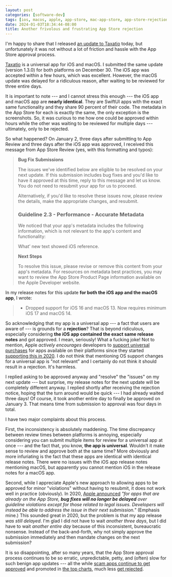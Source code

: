 ```yaml
---
layout: post
categories: [software-dev]
tags: [ios, macos, apple, app-store, mac-app-store, app-store-rejection]
date: 2024-01-03T18:34:44-08:00
title: Another frivolous and frustrating App Store rejection
---
```


I'm happy to share that I released [an update to Taxatio](https://www.hexedbits.com/news/2024/01/03/taxatio-update/) today, but unfortunately it was not without a lot of friction and hassle with the App Store approval process.

<!--excerpt-->

[Taxatio](https://www.hexedbits.com/taxatio/) is a universal app for iOS and macOS. I submitted the same update (version 1.3.0) for both platforms on December 30. The iOS app was accepted within a few hours, which was excellent. However, the macOS update was delayed for a ridiculous reason, after waiting to be reviewed for three entire days.

It is important to note --- and I cannot stress this enough --- the iOS app and macOS app are **nearly identical**. They are SwiftUI apps with the exact same functionality and they share 90 percent of their code. The metadata in the App Store for each is exactly the same, the only exception is the screenshots. So, it was curious to me how one could be approved within hours while the other was waiting to be reviewed for multiple days --- ultimately, only to be rejected.

So what happened? On January 2, three days after submitting to App Review and three days after the iOS app was approved, I received this message from App Store Review (yes, with this formatting and typos):

>  **Bug Fix Submissions**
>
> The issues we've identified below are eligible to be resolved on your next update. If this submission includes bug fixes and you'd like to have it approved at this time, reply to this message and let us know. You do not need to resubmit your app for us to proceed.
>
> Alternatively, if you'd like to resolve these issues now, please review the details, make the appropriate changes, and resubmit.
>
> ### Guideline 2.3 - Performance - Accurate Metadata
>
>
> We noticed that your app's metadata includes the following information, which is not relevant to the app's content and functionality:
>
> What’ new text showed iOS reference.
>
> **Next Steps**
>
> To resolve this issue, please revise or remove this content from your app's metadata. For resources on metadata best practices, you may want to review the App Store Product Page information available on the Apple Developer website.

In my release notes for this update **for both the iOS app and the macOS app**, I wrote:

> - Dropped support for iOS 16 and macOS 13. Now requires minimum iOS 17 and macOS 14.

So acknowledging that my app is a universal app --- a fact that users are aware of --- is grounds for a **rejection**? That is beyond ridiculous, especially considering **the iOS app contained the exact same release notes** and got approved. I mean, seriously! What a fucking joke! Not to mention, Apple _actively encourages_ developers to [support universal purchases](https://developer.apple.com/support/universal-purchase/) for apps available on their platforms since they started [supporting this in 2020](https://developer.apple.com/news/?id=02052020a). I do not think that mentioning OS support changes for a universal app is "not relevant" and I certainly do not think it should result in a rejection. It's harmless.

I replied asking to be approved anyway and "resolve" the "issues" on my next update --- but surprise, my release notes for the next update will be completely different anyway. I replied shortly after receiving the rejection notice, hoping that the turn around would be quick --- I had already waited three days! Of course, it took another entire day to finally be approved on January 3. That means time from submission to approval was four days in total.

I have two major complaints about this process.

First, the inconsistency is absolutely maddening. The time discrepancy between review times between platforms is annoying, especially considering you can submit multiple items for review for a universal app at once --- and the fact that, you know, **the app is universal**. Wouldn't it make sense to review and approve both at the same time? More obviously and more infuriating is the fact that these apps are identical with identical release notes. There were no issues with the iOS app release notes mentioning macOS, but apparently you cannot mention iOS in the release notes for a macOS app.

Second, while I appreciate Apple's new approach to allowing apps to be approved for minor "violations" without having to resubmit, it does not work well in practice (obviously). In 2020, [Apple announced](https://www.apple.com/newsroom/2020/06/apple-reveals-new-developer-technologies-to-foster-the-next-generation-of-apps/) _"for apps that are already on the App Store, **bug fixes will no longer be delayed** over guideline violations except for those related to legal issues. Developers will instead be able to address the issue in their next submission."_ (Emphasis mine.) This sounded great in 2020, but the problem is that my app release _was still delayed_. I'm glad I did not have to wait _another three days_, but I did have to wait _another entire day_ because of this inconsistent, bureaucratic nonsense. Instead of the back-and-forth, why not simply approve the submission immediately and then mandate changes on the next submission?

It is so disappointing, after so many years, that the App Store approval process continues to be so erratic, unpredictable, petty, and (often) slow for such benign app updates --- all the while [scam apps continue to get approved](https://www.theverge.com/2021/4/21/22385859/apple-app-store-scams-fraud-review-enforcement-top-grossing-kosta-eleftheriou) and promoted in [the top charts](https://9to5mac.com/2021/04/12/fake-reviews-and-ratings-manipulation-app-store/), much less [get rejected](https://mjtsai.com/blog/2022/07/14/most-fraudulent-apps-still-on-the-app-store/).
